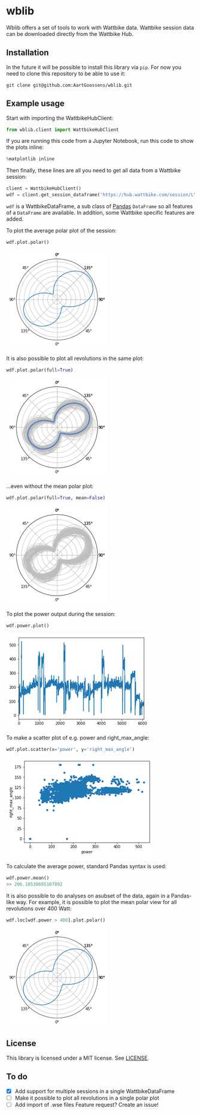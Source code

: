 # wblib

Wblib offers a set of tools to work with Wattbike data. Wattbike session data can be downloaded directly from the Wattbike Hub.

## Installation
In the future it will be possible to install this library via `pip`. For now you need to clone this repository to be able to use it:
```
git clone git@github.com:AartGoossens/wblib.git
```

## Example usage
Start with importing the WattbikeHubClient:
```python
from wblib.client import WattbikeHubClient
```

If you are running this code from a Jupyter Notebook, run this code to show the plots inline:
```python
%matplotlib inline
```

Then finally, these lines are all you need to get all data from a Wattbike session:
```python
client = WattbikeHubClient()
wdf = client.get_session_dataframe('https://hub.wattbike.com/session/LYPWXEjF9B')
```

`wdf` is a WattbikeDataFrame, a sub class of [Pandas](http://pandas.pydata.org/) `DataFrame` so all features of a `DataFrame` are available. In addition, some Wattbike specific features are added.

To plot the average polar plot of the session:
```python
wdf.plot.polar()
```
![Image of polar plot](docs/resources/polar_plot.png)

It is also possible to plot all revolutions in the same plot:
```python
wdf.plot.polar(full=True)
```
![Image of polar plot full](docs/resources/polar_plot_full.png)

...even without the mean polar plot:
```python
wdf.plot.polar(full=True, mean=False)
```
![Image of polar plot full without mean](docs/resources/polar_plot_full_without_mean.png)

To plot the power output during the session:
```python
wdf.power.plot()
```
![Image of power plot](docs/resources/power_plot.png)

To make a scatter plot of e.g. power and right_max_angle:
```python
wdf.plot.scatter(x='power', y='right_max_angle')
```
![Image of scatter polot](docs/resources/scatter_plot.png)

To calculate the average power, standard Pandas syntax is used:
```python
wdf.power.mean()
>> 206.10530695107892
```

It is also possible to do analyses on asubset of the data, again in a Pandas-like way. For example, it is possible to plot the mean polar view for all revolutions over 400 Watt:
```python
wdf.loc[wdf.power > 400].plot.polar()
```
![Image of polar plot over 400 Watt](docs/resources/polar_plot_gt_400.png)

## License
This library is licensed under a MIT license. See [LICENSE](LICENSE).

## To do
- [x] Add support for multiple sessions in a single WattbikeDataFrame
- [ ] Make it possible to plot all revolutions in a single polar plot
- [ ] Add import of .wse files
Feature request? Create an issue!
